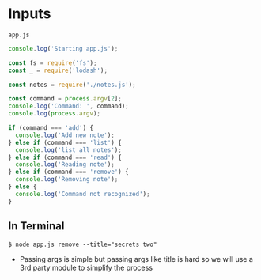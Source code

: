 # Inputs

`app.js`

```js
console.log('Starting app.js');

const fs = require('fs');
const _ = require('lodash');

const notes = require('./notes.js');

const command = process.argv[2];
console.log('Command: ', command);
console.log(process.argv);

if (command === 'add') {
  console.log('Add new note');
} else if (command === 'list') {
  console.log('list all notes');
} else if (command === 'read') {
  console.log('Reading note');
} else if (command === 'remove') {
  console.log('Removing note');
} else {
  console.log('Command not recognized');
}
```

## In Terminal
`$ node app.js remove --title="secrets two"`

* Passing args is simple but passing args like title is hard so we will use a 3rd party module to simplify the process

